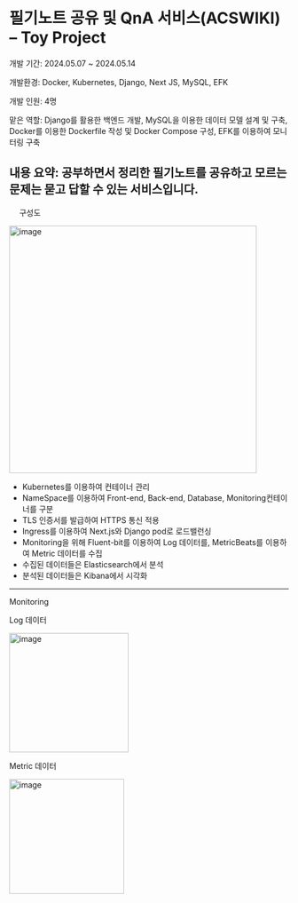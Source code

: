 # 필기노트 공유 및 QnA 서비스(ACSWIKI) – Toy Project

개발 기간: 
2024.05.07 ~ 2024.05.14

개발환경: 
Docker, Kubernetes, Django, Next JS, MySQL, EFK

개발 인원: 
4명

맡은 역할: 
Django를 활용한 백엔드 개발, MySQL을 이용한 데이터 모델 설계 및 구축, Docker를 이용한 Dockerfile 작성 및 Docker Compose 구성, EFK를 이용하여 모니터링 구축

내용 요약:
공부하면서 정리한 필기노트를 공유하고 모르는 문제는 묻고 답할 수 있는 서비스입니다.  
---
 
구성도

<img width="446" alt="image" src="https://github.com/user-attachments/assets/6326076f-d46a-48b3-9dfe-4c2d1b21fd2b">

-	Kubernetes를 이용하여 컨테이너 관리
-	NameSpace를 이용하여 Front-end, Back-end, Database, Monitoring컨테이너를 구분
-	TLS 인증서를 발급하여 HTTPS 통신 적용
-	Ingress를 이용하여 Next.js와 Django pod로 로드밸런싱
-	Monitoring을 위해 Fluent-bit를 이용하여 Log 데이터를, MetricBeats를 이용하여 Metric 데이터를 수집
-	수집된 데이터들은 Elasticsearch에서 분석
-	분석된 데이터들은 Kibana에서 시각화
---
Monitoring
  
Log 데이터

<img width="215" alt="image" src="https://github.com/user-attachments/assets/58bba826-3561-4e13-8ebc-c94f775856d9">

Metric 데이터

<img width="207" alt="image" src="https://github.com/user-attachments/assets/5cf1c736-84c0-479c-b43a-5c0b6f589f21">
